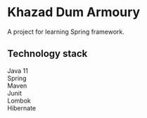 # **Khazad Dum Armoury**

A project for learning Spring framework.

## **Technology stack** <br>

Java 11 <br>
Spring <br>
Maven <br>
Junit <br>
Lombok <br>
Hibernate
